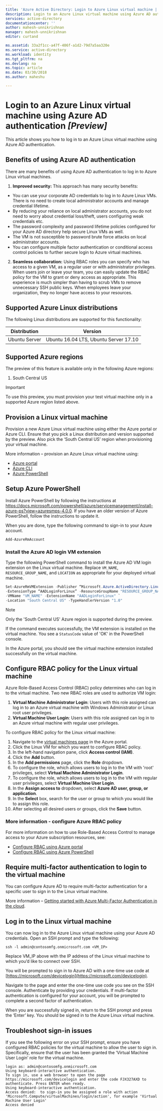 ```yaml
---
title: 'Azure Active Directory: Login to Azure Linux virtual machine | Microsoft Docs'
description: Login to an Azure Linux virtual machine using Azure AD authentication
services: active-directory
documentationcenter: ''
author: mahesh-unnikrishnan
manager: mahesh-unnikrishnan
editor: curtand

ms.assetid: 33a2f1cc-a47f-406f-a1d2-79d7a5aa320e
ms.service: active-directory
ms.workload: identity
ms.tgt_pltfrm: na
ms.devlang: na
ms.topic: article
ms.date: 03/30/2018
ms.author: maheshu

---
```


# Login to an Azure Linux virtual machine using Azure AD authentication *[Preview]*
This article shows you how to log in to an Azure Linux virtual machine using Azure AD authentication.

## Benefits of using Azure AD authentication
There are many benefits of using Azure AD authentication to log in to Azure Linux virtual machines.

1. **Improved security:** This approach has many security benefits:
  - You can use your corporate AD credentials to log in to Azure Linux VMs. There is no need to create local administrator accounts and manage credential lifetime.
  - By reducing your reliance on local administrator accounts, you do not need to worry about credential loss/theft, users configuring weak credentials etc.
  - The password complexity and password lifetime policies configured for your Azure AD directory help secure Linux VMs as well.
  - The VM is not susceptible to password brute force attacks on local administrator accounts.
  - You can configure multiple factor authentication or conditional access control policies to further secure login to Azure virtual machines.

2. **Seamless collaboration:** Using RBAC roles you can specify who has access to a given VM, as a regular user or with administrator privileges. When users join or leave your team, you can easily update the RBAC policy for the VM to grant or deny access as appropriate. This experience is much simpler than having to scrub VMs to remove unnecessary SSH public keys. When employees leave your organization, they no longer have access to your resources.


## Supported Azure Linux distributions
The following Linux distributions are supported for this functionality:

| Distribution | Version |
| --- | --- |
| Ubuntu Server | Ubuntu 16.04 LTS, Ubuntu Server 17.10 |

## Supported Azure regions
The preview of this feature is available only in the following Azure regions:
1. South Central US

>[!IMPORTANT]
> To use this preview, you must provision your test virtual machine only in a supported Azure region listed above.
>

## Provision a Linux virtual machine
Provision a new Azure Linux virtual machine using either the Azure portal or Azure CLI. Ensure that you pick a Linux distribution and version supported by the preview. Also pick the ‘South Central US’ region when provisioning your virtual machine.

More information – provision an Azure Linux virtual machine using:
* [Azure portal](quick-create-portal.md)
*	[Azure CLI](quick-create-cli.md)
* [Azure PowerShell](quick-create-powershell.md)


## Setup Azure PowerShell
Install Azure PowerShell by following the instructions at https://docs.microsoft.com/powershell/azure/servicemanagement/install-azure-ps?view=azuresmps-4.0.0. If you have an older version of Azure PowerShell, follow the instructions to update it.

When you are done, type the following command to sign-in to your Azure account.

```PowerShell
Add-AzureRmAccount
```


### Install the Azure AD login VM extension
Type the following PowerShell command to install the Azure AD VM login extension on the Linux virtual machine. Replace ```VM_NAME```, ```RESOURCE_GROUP_NAME```, and ```LOCATION``` as appropriate for your deployed virtual machine.

```PowerShell
Set-AzureRmVMExtension -Publisher “Microsoft.Azure.ActiveDirectory.LinuxSSH.Edp” `
-ExtensionType “AADLoginForLinux” -ResourceGroupName "RESOURCE_GROUP_NAME" `
-VMName "VM_NAME" -ExtensionName "AADLoginForLinux" `
-Location "South Central US" -TypeHandlerVersion "1.0"
```

>[!NOTE]
> Only the 'South Central US' Azure region is supported during the preview.
>

If the command executes successfully, the VM extension is installed on the virtual machine. You see a ```StatusCode``` value of 'OK' in the PowerShell console.

In the Azure portal, you should see the virtual machine extension installed successfully on the virtual machine.

## Configure RBAC policy for the Linux virtual machine
Azure Role-Based Access Control (RBAC) policy determines who can log in to the virtual machine. Two new RBAC roles are used to authorize VM login:
1. **Virtual Machine Administrator Login**: Users with this role assigned can log in to an Azure virtual machine with Windows Administrator or Linux root user privileges.
2. **Virtual Machine User Login**: Users with this role assigned can log in to an Azure virtual machine with regular user privileges.

To configure RBAC policy for the Linux virtual machine:

1. Navigate to the [virtual machines page](https://portal.azure.com/#blade/HubsExtension/Resources/resourceType/Microsoft.Compute%2FVirtualMachines) in the Azure portal.
2. Click the Linux VM for which you want to configure RBAC policy.
3. In the left-hand navigation pane, click **Access control (IAM)**.
4. Click the **Add** button.
5. In the **Add permissions** page, click the **Role** dropdown.
6. To configure the role, which allows users to log in to the VM with 'root' privileges, select **Virtual Machine Administrator Login**.
7. To configure the role, which allows users to log in to the VM with regular user privileges, select **Virtual Machine User Login**.
8. In the **Assign access to** dropdown, select **Azure AD user, group, or application**.
9. In the **Select** box, search for the user or group to which you would like to assign this role.
10. After selecting all desired users or groups, click the **Save** button.

### More information - configure Azure RBAC policy
For more information on how to use Role-Based Access Control to manage access to your Azure subscription resources, see:
* [Configure RBAC using Azure portal](../../active-directory/role-based-access-control-configure.md)
* [Configure RBAC using Azure PowerShell](../../active-directory/role-based-access-control-manage-access-powershell.md)


## Require multi-factor authentication to login to the virtual machine
You can configure Azure AD to require multi-factor authentication for a specific user to sign in to the Linux virtual machine.

More information – [Getting started with Azure Multi-Factor Authentication in the cloud](https://docs.microsoft.com/azure/multi-factor-authentication/multi-factor-authentication-get-started-cloud).


## Log in to the Linux virtual machine
You can now log in to the Azure Linux virtual machine using your Azure AD credentials. Open an SSH prompt and type the following:

```
ssh -l admin@contosomfg.onmicrosoft.com <VM_IP>
```
Replace VM_IP above with the IP address of the Linux virtual machine to which you’d like to connect over SSH.

You will be prompted to sign in to Azure AD with a one-time use code at [https://microsoft.com/devicelogin](https://microsoft.com/devicelogin). 

Navigate to the page and enter the one-time use code you see on the SSH console. Authenticate by providing your credentials. If multi-factor authentication is configured for your account, you will be prompted to complete a second factor of authentication.

When you are successfully signed in, return to the SSH prompt and press the ‘Enter’ key. You should be signed in to the Azure Linux virtual machine.

## Troubleshoot sign-in issues
If you see the following error on your SSH prompt, ensure you have configured RBAC policies for the virtual machine to allow the user to sign in. Specifically, ensure that the user has been granted the ‘Virtual Machine User Login’ role for the virtual machine.

```
login as: admin@contosomfg.onmicrosoft.com
Using keyboard-interactive authentication.
To sign in, use a web browser to open the page https://microsoft.com/devicelogin and enter the code FJX327AXD to authenticate. Press ENTER when ready.
Using keyboard-interactive authentication.
Access denied:  to sign-in you be assigned a role with action 'Microsoft.Compute/virtualMachines/login/action', for example 'Virtual Machine User Login'
Access denied
```
